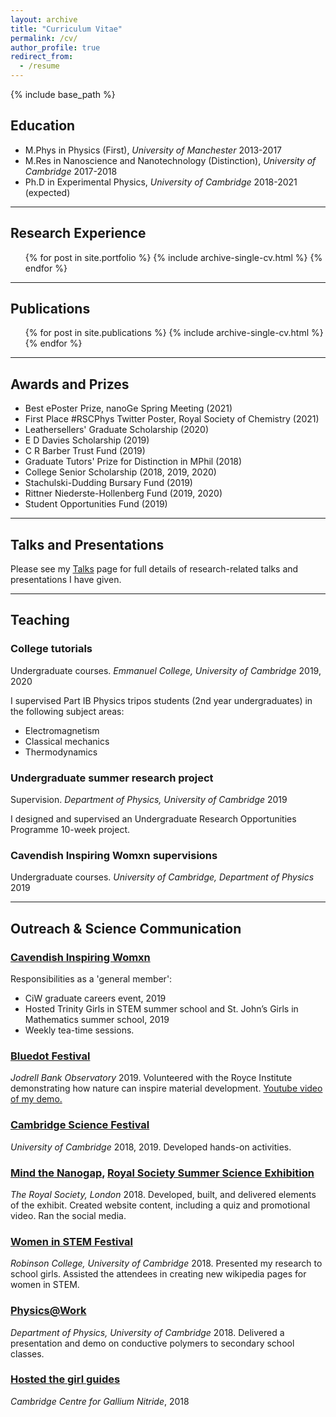 ```yaml
---
layout: archive
title: "Curriculum Vitae"
permalink: /cv/
author_profile: true
redirect_from:
  - /resume
---
```


{% include base_path %}

## Education
* M.Phys in Physics (First), _University of Manchester_ 2013-2017
* M.Res in Nanoscience and Nanotechnology (Distinction), _University of Cambridge_ 2017-2018
* Ph.D in Experimental Physics, _University of Cambridge_ 2018-2021 (expected)

---

## Research Experience
  <ul>{% for post in site.portfolio %}
    {% include archive-single-cv.html %}
  {% endfor %}</ul>

---

## Publications
  <ul>{% for post in site.publications %}
    {% include archive-single-cv.html %}
  {% endfor %}</ul>

---

## Awards and Prizes
* Best ePoster Prize, nanoGe Spring Meeting (2021)
* First Place #RSCPhys Twitter Poster, Royal Society of Chemistry (2021)
* Leathersellers' Graduate Scholarship (2020)
* E D Davies Scholarship (2019)
* C R Barber Trust Fund (2019)
* Graduate Tutors' Prize for Distinction in MPhil (2018)
* College Senior Scholarship (2018, 2019, 2020)
* Stachulski-Dudding Bursary Fund (2019)
* Rittner Niederste-Hollenberg Fund (2019, 2020)
* Student Opportunities Fund (2019)

---
  
## Talks and Presentations
Please see my [Talks](https://bdoptoelectronics.github.io/talks/) page for full details of research-related talks and presentations I have given.

---
  
## Teaching

### College tutorials
Undergraduate courses. _Emmanuel College, University of Cambridge_ 2019, 2020

I supervised Part IB Physics tripos students (2nd year undergraduates) in the following subject areas:
* Electromagnetism
* Classical mechanics
* Thermodynamics

### Undergraduate summer research project
Supervision. _Department of Physics, University of Cambridge_ 2019

I designed and supervised an Undergraduate Research Opportunities Programme 10-week project. 

### Cavendish Inspiring Womxn supervisions
Undergraduate courses. _University of Cambridge, Department of Physics_ 2019

---

## Outreach & Science Communication

### [Cavendish Inspiring Womxn](https://www.cavendishinspiringwomxn.co.uk/)
Responsibilities as a 'general member':
* CiW graduate careers event, 2019
*	Hosted Trinity Girls in STEM summer school and St. John’s Girls in Mathematics summer school, 2019
*	Weekly tea-time sessions.

### [Bluedot Festival](https://www.royce.ac.uk/news/bluedot-2019/)
_Jodrell Bank Observatory_ 2019. Volunteered with the Royce Institute demonstrating how nature can inspire material development. [Youtube video of my demo.](https://www.youtube.com/watch?v=TKSnkl6-N8o)

### [Cambridge Science Festival](https://www.sciencefestival.cam.ac.uk/) 
_University of Cambridge_ 2018, 2019. Developed hands-on activities.

### [Mind the Nanogap](http://nanogap.nanodtc.cam.ac.uk/), [Royal Society Summer Science Exhibition](https://royalsociety.org/science-events-and-lectures/2018/summer-science-exhibition/exhibits/mind-the-nanogap/)
_The Royal Society, London_ 2018. Developed, built, and delivered elements of the exhibit. Created website content, including a quiz and promotional video. Ran the social media.

### [Women in STEM Festival](https://www.robinson.cam.ac.uk/events/women-stem-festival-2018)
_Robinson College, University of Cambridge_ 2018. Presented my research to school girls. Assisted the attendees in creating new wikipedia pages for women in STEM.

### [Physics@Work](https://outreach.phy.cam.ac.uk/programme/physicsatwork)
_Department of Physics, University of Cambridge_ 2018. Delivered a presentation and demo on conductive polymers to secondary school classes.

### [Hosted the girl guides](https://www.gan.msm.cam.ac.uk/news/fantastic-outreach)
_Cambridge Centre for Gallium Nitride_, 2018
